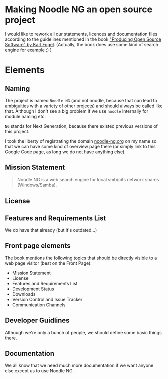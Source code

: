 # Making Noodle NG an open source project #

I would like to rework all our statements, licences and   documentation files according to the guidelines mentioned in the book ["Producing Open Source Software" by Karl Fogel](http://producingoss.com/). (Actually, the book does use some kind of search engine for example ;) )

# Elements #

## Naming ##

The project is named `Noodle NG` (and not noodle, because that can lead to ambiguities with a variety of other projects) and should always be called like that. Although I don't see a big problem if we use `noodle` internally for module naming etc.

`NG` stands for Next Generation, because there existed previous versions of this project.

I took the liberty of registrating the domain [noodle-ng.org](http://noodle-ng.org) on my name so that we can have some kind of overview page there (or simply link to this Google Code page, as long we do not have anything else).

## Mission Statement ##

> Noodle NG is a web search engine for local smb/cifs network shares (Windows/Samba).

## License ##

## Features and Requirements List ##

We do have that already (but it's outdated...)

## Front page elements ##

The book mentions the following topics that should be directly visible to a web page visitor (best on the Front Page):

  * Mission Statement
  * License
  * Features and Requirements List
  * Development Status
  * Downloads
  * Version Control and Issue Tracker
  * Communication Channels

## Developer Guidlines ##

Although we're only a bunch of people, we should define some basic things there.

## Documentation ##

We all know that we need much more documentation if we want anyone else except us to use Noodle NG.